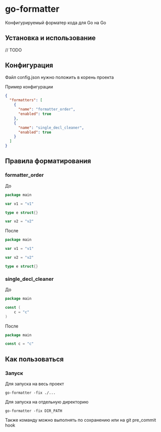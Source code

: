 ﻿# go-formatter

Конфигурируемый форматер кода для Go на Go

## Установка и использование

// TODO

## Конфигурация

Файл config.json нужно положить в корень проекта

Пример конфигурации

```json
{
  "formatters": [
    {
      "name": "formatter_order",
      "enabled": true
    },
    {
      "name": "single_decl_cleaner",
      "enabled": true
    }
  ]
}

```

## Правила форматирования

### formatter_order

До

```go
package main

var v1 = "v1"

type e struct{}

var v2 = "v2"
```

После

```go
package main

var v1 = "v1"

var v2 = "v2"

type e struct{}
```

### single_decl_cleaner

До

```go
package main

const (
	c = "c"
)
```

После

```go
package main

const c = "c"
```

## Как пользоваться

### Запуск

Для запуска на весь проект

```shell
go-formatter -fix ./...
```

Для запуска на отдельную директорию

```shell
go-formatter -fix DIR_PATH
```

Также команду можно выполнять по сохранению или на git pre_commit hook
